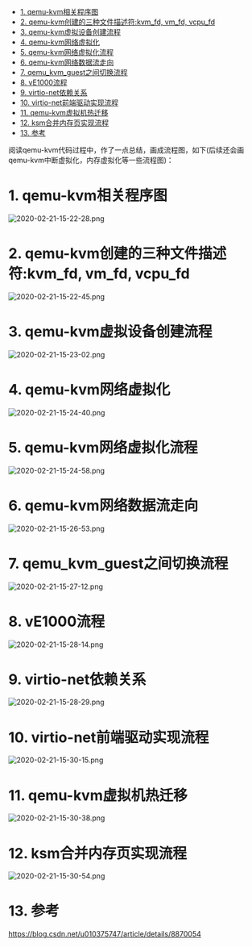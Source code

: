 
<!-- @import "[TOC]" {cmd="toc" depthFrom=1 depthTo=6 orderedList=false} -->

<!-- code_chunk_output -->

- [1. qemu-kvm相关程序图](#1-qemu-kvm相关程序图)
- [2. qemu-kvm创建的三种文件描述符:kvm_fd, vm_fd, vcpu_fd](#2-qemu-kvm创建的三种文件描述符kvm_fd-vm_fd-vcpu_fd)
- [3. qemu-kvm虚拟设备创建流程](#3-qemu-kvm虚拟设备创建流程)
- [4. qemu-kvm网络虚拟化](#4-qemu-kvm网络虚拟化)
- [5. qemu-kvm网络虚拟化流程](#5-qemu-kvm网络虚拟化流程)
- [6. qemu-kvm网络数据流走向](#6-qemu-kvm网络数据流走向)
- [7. qemu_kvm_guest之间切换流程](#7-qemu_kvm_guest之间切换流程)
- [8. vE1000流程](#8-ve1000流程)
- [9. virtio-net依赖关系](#9-virtio-net依赖关系)
- [10. virtio-net前端驱动实现流程](#10-virtio-net前端驱动实现流程)
- [11. qemu-kvm虚拟机热迁移](#11-qemu-kvm虚拟机热迁移)
- [12. ksm合并内存页实现流程](#12-ksm合并内存页实现流程)
- [13. 参考](#13-参考)

<!-- /code_chunk_output -->

阅读qemu-kvm代码过程中，作了一点总结，画成流程图，如下(后续还会画qemu-kvm中断虚拟化，内存虚拟化等一些流程图)：

# 1. qemu-kvm相关程序图

![2020-02-21-15-22-28.png](./images/2020-02-21-15-22-28.png)

# 2. qemu-kvm创建的三种文件描述符:kvm_fd, vm_fd, vcpu_fd

![2020-02-21-15-22-45.png](./images/2020-02-21-15-22-45.png)

# 3. qemu-kvm虚拟设备创建流程

![2020-02-21-15-23-02.png](./images/2020-02-21-15-23-02.png)

# 4. qemu-kvm网络虚拟化

![2020-02-21-15-24-40.png](./images/2020-02-21-15-24-40.png)

# 5. qemu-kvm网络虚拟化流程

![2020-02-21-15-24-58.png](./images/2020-02-21-15-24-58.png)

# 6. qemu-kvm网络数据流走向

![2020-02-21-15-26-53.png](./images/2020-02-21-15-26-53.png)

# 7. qemu_kvm_guest之间切换流程

![2020-02-21-15-27-12.png](./images/2020-02-21-15-27-12.png)

# 8. vE1000流程

![2020-02-21-15-28-14.png](./images/2020-02-21-15-28-14.png)

# 9. virtio-net依赖关系

![2020-02-21-15-28-29.png](./images/2020-02-21-15-28-29.png)

# 10. virtio-net前端驱动实现流程

![2020-02-21-15-30-15.png](./images/2020-02-21-15-30-15.png)

# 11. qemu-kvm虚拟机热迁移

![2020-02-21-15-30-38.png](./images/2020-02-21-15-30-38.png)

# 12. ksm合并内存页实现流程

![2020-02-21-15-30-54.png](./images/2020-02-21-15-30-54.png)

# 13. 参考

https://blog.csdn.net/u010375747/article/details/8870054